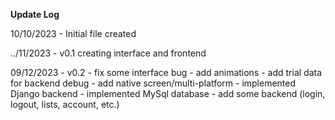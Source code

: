 __Update Log__

10/10/2023    - Initial file created

../11/2023    - v0.1 creating interface and frontend

09/12/2023    - v0.2 
              - fix some interface bug
              - add animations
              - add trial data for backend debug
              - add native screen/multi-platform
              - implemented Django backend
              - implemented MySql database
              - add some backend (login, logout, lists, account, etc.)

